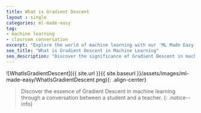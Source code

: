 ```yaml
---
title: What is Gradient Descent
layout : single
categories: ml-made-easy
tag:
- machine learning
- clasroom conversation
excerpt: "Explore the world of machine learning with our 'ML Made Easy' classroom series! In this conversation, a curious student dives into the realm of Gradient Descent, seeking to understand its role in evaluating model performance. The teacher paints a vivid analogy of navigating a foggy mountain, simplifying the intricate process of tweaking model parameters. Join us as we demystify complex concepts with humor and clarity"
seo_title: "What is Gradient Descent in Machine Learning"
seo_description: "Discover the significance of Gradient Descent in machine learning through an engaging conversation between a student and teacher in our 'ML Made Easy' series. Unravel the complexities of model optimization, as the teacher employs a relatable mountain analogy. Explore the world of machine learning with accessible explanations and a touch of humor on our website."
---
```


![WhatIsGradientDescent]({{ site.url }}{{ site.baseurl }}/assets/images/ml-made-easy/WhatIsGradientDescent.png){: .align-center}


> Discover the essence of Gradient Descent in machine learning through a conversation between a student and a teacher.
{: .notice--info}